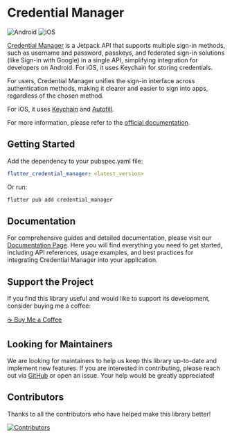 # Credential Manager
![Android](https://img.shields.io/badge/Platforms-Android-green)
![iOS](https://img.shields.io/badge/Platforms-iOS-blue)

[Credential Manager](https://developer.android.com/jetpack/androidx/releases/credentials) is a Jetpack API that supports multiple sign-in methods, such as username and password, passkeys, and federated sign-in solutions (like Sign-in with Google) in a single API, simplifying integration for developers on Android. For iOS, it uses Keychain for storing credentials.

For users, Credential Manager unifies the sign-in interface across authentication methods, making it clearer and easier to sign into apps, regardless of the chosen method.

For iOS, it uses [Keychain](https://developer.apple.com/documentation/security/keychain_services) and [Autofill](https://developer.apple.com/documentation/uikit/text_input/adding_password_autofill_support_to_your_app).

For more information, please refer to the [official documentation](https://developer.android.com/jetpack/androidx/releases/credentials).

## Getting Started

Add the dependency to your pubspec.yaml file:

```yaml
flutter_credential_manager: <latest_version>
```

Or run:

```bash
flutter pub add credential_manager
```

## Documentation

For comprehensive guides and detailed documentation, please visit our [Documentation Page](https://djsmk123.github.io/flutter_credential_manager_compose/#/). Here you will find everything you need to get started, including API references, usage examples, and best practices for integrating Credential Manager into your application.

## Support the Project

If you find this library useful and would like to support its development, consider buying me a coffee:

[☕ Buy Me a Coffee](https://www.buymeacoffee.com/smkwinner)

## Looking for Maintainers

We are looking for maintainers to help us keep this library up-to-date and implement new features. If you are interested in contributing, please reach out via [GitHub](https://github.com/Djsmk123/flutter_credential_manager_compose) or open an issue. Your help would be greatly appreciated!

## Contributors

Thanks to all the contributors who have helped make this library better!

[![Contributors](https://contrib.rocks/image?repo=Djsmk123/flutter_credential_manager_compose)](https://github.com/Djsmk123/flutter_credential_manager_compose/graphs/contributors)





